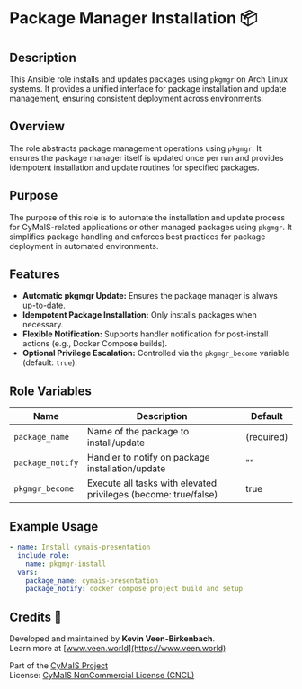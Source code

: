 # Package Manager Installation 📦

## Description

This Ansible role installs and updates packages using `pkgmgr` on Arch Linux systems. It provides a unified interface for package installation and update management, ensuring consistent deployment across environments.

## Overview

The role abstracts package management operations using `pkgmgr`. It ensures the package manager itself is updated once per run and provides idempotent installation and update routines for specified packages.

## Purpose

The purpose of this role is to automate the installation and update process for CyMaIS-related applications or other managed packages using `pkgmgr`. It simplifies package handling and enforces best practices for package deployment in automated environments.

## Features

- **Automatic pkgmgr Update:** Ensures the package manager is always up-to-date.
- **Idempotent Package Installation:** Only installs packages when necessary.
- **Flexible Notification:** Supports handler notification for post-install actions (e.g., Docker Compose builds).
- **Optional Privilege Escalation:** Controlled via the `pkgmgr_become` variable (default: `true`).

## Role Variables

| Name            | Description                                                     | Default |
|-----------------|-----------------------------------------------------------------|---------|
| `package_name`   | Name of the package to install/update                          | (required) |
| `package_notify` | Handler to notify on package installation/update              | "" |
| `pkgmgr_become`  | Execute all tasks with elevated privileges (become: true/false) | true |

## Example Usage

```yaml
- name: Install cymais-presentation
  include_role:
    name: pkgmgr-install
  vars:
    package_name: cymais-presentation
    package_notify: docker compose project build and setup
```

## Credits 📝

Developed and maintained by **Kevin Veen-Birkenbach**.  
Learn more at [www.veen.world](https://www.veen.world)

Part of the [CyMaIS Project](https://github.com/kevinveenbirkenbach/cymais)  
License: [CyMaIS NonCommercial License (CNCL)](https://s.veen.world/cncl)